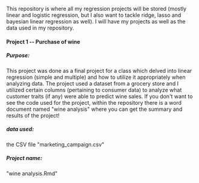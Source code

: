This repository is where all my regression projects will be stored (mostly linear and logistic regression, but I also want to tackle ridge, lasso and bayesian linear regression as well). I will have my projects as well as the data used in my repository.

#### Project 1 -- Purchase of wine
##### Purpose:
This project was done as a final project for a class which delved into linear regression (simple and multiple) and how to utilize it appropriately when analyzing data. The project used a dataset from a grocery store and I utilized certain columns (pertaining to consumer data) to analyze what customer traits (if any) were able to predict wine sales. If you don't want to see the code used for the project, within the repository there is a word document named "wine analysis" where you can get the summary and results of the project! 

##### data used: 
the CSV file "marketing_campaign.csv"


##### Project name:
"wine analysis.Rmd"
